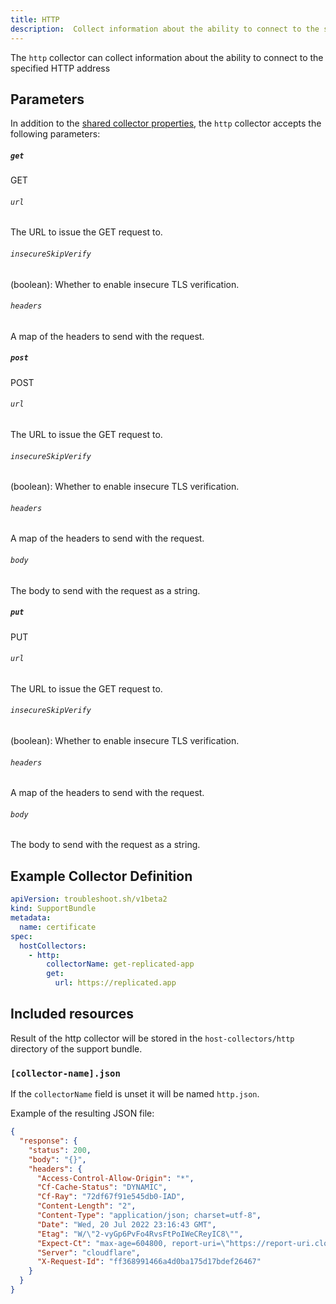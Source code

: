 ```yaml
---
title: HTTP
description:  Collect information about the ability to connect to the specified HTTP address
---
```


The `http` collector can collect information about the ability to connect to the specified HTTP address

## Parameters

In addition to the [shared collector properties](/collect/collectors/#shared-properties), the `http` collector accepts the following parameters:

##### `get` 
GET

###### `url`
The URL to issue the GET request to.
###### `insecureSkipVerify`
(boolean): Whether to enable insecure TLS verification.
###### `headers`
A map of the headers to send with the request.

##### `post` 
POST

###### `url`
The URL to issue the GET request to.
###### `insecureSkipVerify`
(boolean): Whether to enable insecure TLS verification.
###### `headers`
A map of the headers to send with the request.
###### `body`
The body to send with the request as a string.

##### `put` 
PUT

###### `url`
The URL to issue the GET request to.
###### `insecureSkipVerify`
(boolean): Whether to enable insecure TLS verification.
###### `headers`
A map of the headers to send with the request.
###### `body`
The body to send with the request as a string.

## Example Collector Definition

```yaml
apiVersion: troubleshoot.sh/v1beta2
kind: SupportBundle
metadata:
  name: certificate
spec:
  hostCollectors:
    - http:
        collectorName: get-replicated-app
        get:
          url: https://replicated.app
```

## Included resources

Result of the http collector will be stored in the `host-collectors/http` directory of the support bundle.

### `[collector-name].json`

If the `collectorName` field is unset it will be named `http.json`.

Example of the resulting JSON file:

```json
{
  "response": {
    "status": 200,
    "body": "{}",
    "headers": {
      "Access-Control-Allow-Origin": "*",
      "Cf-Cache-Status": "DYNAMIC",
      "Cf-Ray": "72df67f91e545db0-IAD",
      "Content-Length": "2",
      "Content-Type": "application/json; charset=utf-8",
      "Date": "Wed, 20 Jul 2022 23:16:43 GMT",
      "Etag": "W/\"2-vyGp6PvFo4RvsFtPoIWeCReyIC8\"",
      "Expect-Ct": "max-age=604800, report-uri=\"https://report-uri.cloudflare.com/cdn-cgi/beacon/expect-ct\"",
      "Server": "cloudflare",
      "X-Request-Id": "ff368991466a4d0ba175d17bdef26467"
    }
  }
}
```
